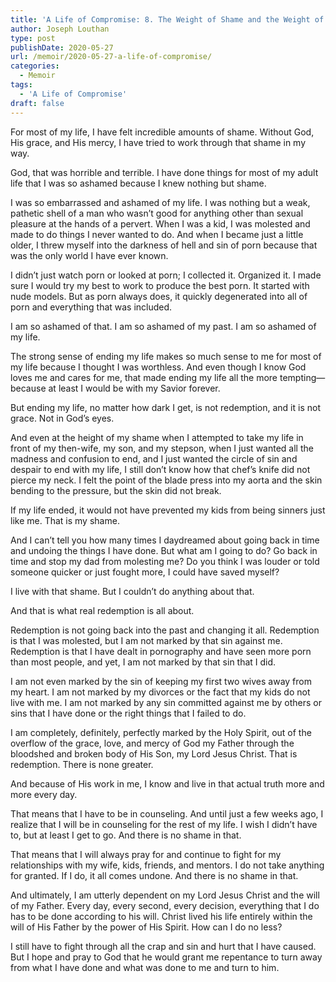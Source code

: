 ```yaml
---
title: 'A Life of Compromise: 8. The Weight of Shame and the Weight of His Glory'
author: Joseph Louthan
type: post
publishDate: 2020-05-27
url: /memoir/2020-05-27-a-life-of-compromise/
categories:
  - Memoir
tags:
  - 'A Life of Compromise'
draft: false
---
```


For most of my life, I have felt incredible amounts of shame. Without God, His grace, and His mercy, I have tried to work through that shame in my way.

God, that was horrible and terrible. I have done things for most of my adult life that I was so ashamed because I knew nothing but shame.

I was so embarrassed and ashamed of my life. I was nothing but a weak, pathetic shell of a man who wasn’t good for anything other than sexual pleasure at the hands of a pervert. When I was a kid, I was molested and made to do things I never wanted to do. And when I became just a little older, I threw myself into the darkness of hell and sin of porn because that was the only world I have ever known. 

I didn’t just watch porn or looked at porn; I collected it. Organized it. I made sure I would try my best to work to produce the best porn. It started with nude models. But as porn always does, it quickly degenerated into all of porn and everything that was included.

I am so ashamed of that. I am so ashamed of my past. I am so ashamed of my life.

The strong sense of ending my life makes so much sense to me for most of my life because I thought I was worthless. And even though I know God loves me and cares for me, that made ending my life all the more tempting—because at least I would be with my Savior forever.

But ending my life, no matter how dark I get, is not redemption, and it is not grace. Not in God’s eyes.

And even at the height of my shame when I attempted to take my life in front of my then-wife, my son, and my stepson, when I just wanted all the madness and confusion to end, and I just wanted the circle of sin and despair to end with my life, I still don’t know how that chef’s knife did not pierce my neck. I felt the point of the blade press into my aorta and the skin bending to the pressure, but the skin did not break.

If my life ended, it would not have prevented my kids from being sinners just like me.
That is my shame.

And I can’t tell you how many times I daydreamed about going back in time and undoing the things I have done. But what am I going to do? Go back in time and stop my dad from molesting me? Do you think I was louder or told someone quicker or just fought more, I could have saved myself?

I live with that shame. But I couldn’t do anything about that.

And that is what real redemption is all about.

Redemption is not going back into the past and changing it all. Redemption is that I was molested, but I am not marked by that sin against me. Redemption is that I have dealt in pornography and have seen more porn than most people, and yet, I am not marked by that sin that I did.

I am not even marked by the sin of keeping my first two wives away from my heart. I am not marked by my divorces or the fact that my kids do not live with me. I am not marked by any sin committed against me by others or sins that I have done or the right things that I failed to do.

I am completely, definitely, perfectly marked by the Holy Spirit, out of the overflow of the grace, love, and mercy of God my Father through the bloodshed and broken body of His Son, my Lord Jesus Christ.
That is redemption. There is none greater.

And because of His work in me, I know and live in that actual truth more and more every day.

That means that I have to be in counseling. And until just a few weeks ago, I realize that I will be in counseling for the rest of my life. I wish I didn’t have to, but at least I get to go. And there is no shame in that.

That means that I will always pray for and continue to fight for my relationships with my wife, kids, friends, and mentors. I do not take anything for granted. If I do, it all comes undone. And there is no shame in that.

And ultimately, I am utterly dependent on my Lord Jesus Christ and the will of my Father. Every day, every second, every decision, everything that I do has to be done according to his will. Christ lived his life entirely within the will of His Father by the power of His Spirit. How can I do no less?

I still have to fight through all the crap and sin and hurt that I have caused. But I hope and pray to God that he would grant me repentance to turn away from what I have done and what was done to me and turn to him.